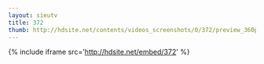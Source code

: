 ```yaml
---
layout: sieutv
title: 372
thumb: http://hdsite.net/contents/videos_screenshots/0/372/preview_360p.mp4.jpg
---
```

{% include iframe src='http://hdsite.net/embed/372' %}
 
